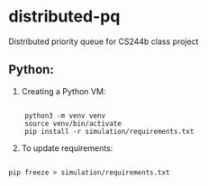 # distributed-pq
Distributed priority queue for CS244b class project

## Python:
1) Creating a Python VM:
<code>
    python3 -m venv venv
    source venv/bin/activate
    pip install -r simulation/requirements.txt
</code>

2) To update requirements:
<code>
pip freeze > simulation/requirements.txt
</code>
